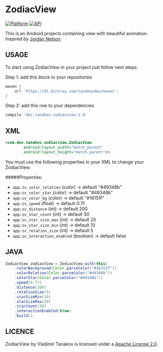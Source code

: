 ZodiacView
=================


[![Platform](https://img.shields.io/badge/platform-android-green.svg)](http://developer.android.com/index.html)
[![API](https://img.shields.io/badge/API-16%2B-brightgreen.svg?style=flat)](https://android-arsenal.com/api?level=16)

This is an Android projects containing view with beautiful animation. Inspired by [Jordan Nelson](https://material.uplabs.com/posts/searching).

USAGE
-----

To start using ZodiacView in your project just follow next steps:

Step 1: add this block to your repositories
```groovy
maven {
	url 'https://dl.bintray.com/tanakovdev/maven';
}
```

Step 2: add this row to your dependencies
```groovy
compile 'dev.tanakov:zodiacview:1.0'
```

XML
-----

```xml
<com.dev.tanakov.zodiacview.ZodiacView
        android:layout_width="match_parent"
        android:layout_height="match_parent"/>
```

You must use the following properties in your XML to change your ZodiacView.


#####Properties:

* `app:zv_color_relation`    (color)   -> default "#49348b"
* `app:zv_color_star`    (color)     -> default "#49348b"
* `app:zv_color_bg`    (color) -> default "#16151f"
* `app:zv_speed`          (float)   -> default 0.7f
* `app:zv_distance`    (int)     -> default 200
* `app:zv_star_count`   (int)     -> default 30
* `app:zv_star_size_max`   (int)     -> default 20
* `app:zv_star_size_min`   (int)     -> default 10
* `app:zv_relation_size`   (int)     -> default 5
* `app:zv_interaction_enabled`   (boolean)     -> default false

JAVA
-----

```java
ZodiacView zodiacView = ZodiacView.with(this)
	.colorBackground(Color.parseColor("#16151f"))
	.colorRelation(Color.parseColor("#49348b"))
	.colorStar(Color.parseColor("#49348b"))
	.speed(0.7f)
	.distance(200)
	.relationSize(5)
	.starSizeMin(10)
	.starSizeMax(20)
	.starCount(30)
	.interactionEnabled(true)
	.build();
```


LICENCE
-----

ZodiacView by Vladimir Tanakov is licensed under a [Apache License 2.0](http://www.apache.org/licenses/LICENSE-2.0).

